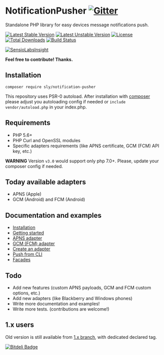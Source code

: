 # NotificationPusher [![Gitter](https://badges.gitter.im/Join%20Chat.svg)](https://gitter.im/ph3nol/notificationpusher?utm_source=badge&utm_medium=badge&utm_campaign=pr-badge&utm_content=badge)

Standalone PHP library for easy devices message notifications push.

[![Latest Stable Version](https://poser.pugx.org/sly/notification-pusher/v/stable)](https://packagist.org/packages/sly/notification-pusher)
[![Latest Unstable Version](https://poser.pugx.org/sly/notification-pusher/v/unstable)](https://packagist.org/packages/sly/notification-pusher)
[![License](https://poser.pugx.org/sly/notification-pusher/license)](https://packagist.org/packages/sly/notification-pusher)
[![Total Downloads](https://poser.pugx.org/sly/notification-pusher/downloads)](https://packagist.org/packages/sly/notification-pusher)
[![Build Status](https://secure.travis-ci.org/Ph3nol/NotificationPusher.png)](http://travis-ci.org/Ph3nol/NotificationPusher)

[![SensioLabsInsight](https://insight.sensiolabs.com/projects/4f6f80c4-281a-4903-bf4c-1eb264995dbd/big.png)](https://insight.sensiolabs.com/projects/4f6f80c4-281a-4903-bf4c-1eb264995dbd)

**Feel free to contribute! Thanks.**

## Installation

```
composer require sly/notification-pusher
```

This repository uses PSR-0 autoload.
After installation with [composer](https://getcomposer.org/download/) please adjust you autoloading config if needed 
or `include vendor/autoload.php` in your index.php.

## Requirements

* PHP 5.6+
* PHP Curl and OpenSSL modules
* Specific adapters requirements (like APNS certificate, GCM (FCM) API key, etc.)

**WARNING** Version `v3.0` would support only php 7.0+. Please, update your composer config if needed.

## Today available adapters

* APNS (Apple)
* GCM (Android) and FCM (Android)

## Documentation and examples

* [Installation](https://github.com/Ph3nol/NotificationPusher/blob/master/doc/installation.md)
* [Getting started](https://github.com/Ph3nol/NotificationPusher/blob/master/doc/getting-started.md)
* [APNS adapter](https://github.com/Ph3nol/NotificationPusher/blob/master/doc/apns-adapter.md)
* [GCM (FCM) adapter](https://github.com/Ph3nol/NotificationPusher/blob/master/doc/gcm-fcm-adapter.md)
* [Create an adapter](https://github.com/Ph3nol/NotificationPusher/blob/master/doc/create-an-adapter.md)
* [Push from CLI](https://github.com/Ph3nol/NotificationPusher/blob/master/doc/push-from-cli.md)
* [Facades](https://github.com/Ph3nol/NotificationPusher/blob/master/doc/facades.md)

## Todo

* Add new features (custom APNS payloads, GCM and FCM custom options, etc.)
* Add new adapters (like Blackberry and Windows phones)
* Write more documentation and examples!
* Write more tests. (contributions are welcome!)

## 1.x users

Old version is still available from [1.x branch](https://github.com/Ph3nol/NotificationPusher/tree/1.x), with dedicated declared tag.


[![Bitdeli Badge](https://d2weczhvl823v0.cloudfront.net/Ph3nol/notificationpusher/trend.png)](https://bitdeli.com/free "Bitdeli Badge")